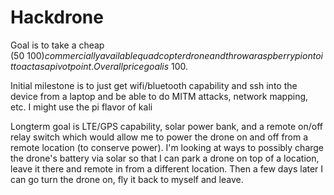# Hackdrone
Goal is to take a cheap ($50~100) commercially available quadcopter drone and throw a raspberry pi onto it to act as a pivot point. Overall price goal is  ~$100.

Initial milestone is to just get wifi/bluetooth capability and ssh into the device from a laptop and be able to do MITM attacks, network mapping, etc. I might use the pi flavor of kali

Longterm goal is LTE/GPS capability, solar power bank, and a remote on/off relay switch which would allow me to power the drone on and off from a remote location (to conserve power). I'm looking at ways to possibly charge the drone's battery via solar so that I can park a drone on top of a location, leave it there and remote in from a different location. Then a few days later I can go turn the drone on, fly it back to myself and leave.
